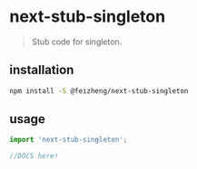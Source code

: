# next-stub-singleton
> Stub code for singleton.

## installation
```bash
npm install -S @feizheng/next-stub-singleton
```

## usage
```js
import 'next-stub-singleton';

//DOCS here!
```

